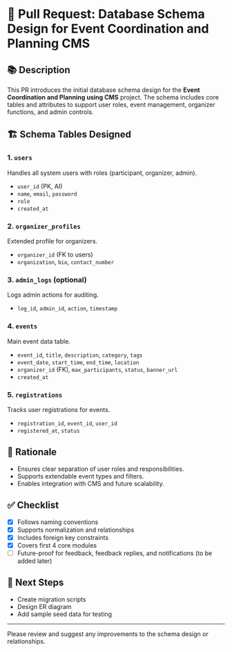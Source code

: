 # 🧩 Pull Request: Database Schema Design for Event Coordination and Planning CMS

## 📚 Description

This PR introduces the initial database schema design for the **Event Coordination and Planning using CMS** project. The schema includes core tables and attributes to support user roles, event management, organizer functions, and admin controls.

## 🏗️ Schema Tables Designed

### 1. `users`

Handles all system users with roles (participant, organizer, admin).

- `user_id` (PK, AI)
- `name`, `email`, `password`
- `role`
- `created_at`

### 2. `organizer_profiles`

Extended profile for organizers.

- `organizer_id` (FK to users)
- `organization`, `bio`, `contact_number`

### 3. `admin_logs` (optional)

Logs admin actions for auditing.

- `log_id`, `admin_id`, `action`, `timestamp`

### 4. `events`

Main event data table.

- `event_id`, `title`, `description`, `category`, `tags`
- `event_date`, `start_time`, `end_time`, `location`
- `organizer_id` (FK), `max_participants`, `status`, `banner_url`
- `created_at`

### 5. `registrations`

Tracks user registrations for events.

- `registration_id`, `event_id`, `user_id`
- `registered_at`, `status`

## 🧠 Rationale

- Ensures clear separation of user roles and responsibilities.
- Supports extendable event types and filters.
- Enables integration with CMS and future scalability.

## ✅ Checklist

- [x] Follows naming conventions
- [x] Supports normalization and relationships
- [x] Includes foreign key constraints
- [x] Covers first 4 core modules
- [ ] Future-proof for feedback, feedback replies, and notifications (to be added later)

## 🚧 Next Steps

- Create migration scripts
- Design ER diagram
- Add sample seed data for testing

---

Please review and suggest any improvements to the schema design or relationships.
